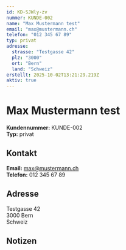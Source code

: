 ```yaml
---
id: KD-SJWly-zv
nummer: KUNDE-002
name: "Max Mustermann test"
email: "max@mustermann.ch"
telefon: "012 345 67 89"
typ: privat
adresse:
  strasse: "Testgasse 42"
  plz: "3000"
  ort: "Bern"
  land: "Schweiz"
erstellt: 2025-10-02T13:21:29.219Z
aktiv: true
---
```


# Max Mustermann test

**Kundennummer:** KUNDE-002  
**Typ:** privat

## Kontakt

**Email:** max@mustermann.ch  
**Telefon:** 012 345 67 89

## Adresse

Testgasse 42  
3000 Bern  
Schweiz

## Notizen



